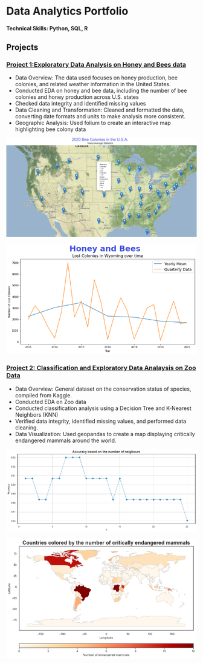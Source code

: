 # Data Analytics Portfolio

#### Technical Skills: Python, SQL, R

## Projects

### [Project 1:Exploratory Data Analysis on Honey and Bees data](https://github.com/IbaD6/Honey-and-Bees)
* Data Overview: The data used focuses on honey production, bee colonies, and related weather information in the United States.
* Conducted EDA on honey and bee data, including the number of bee colonies and honey production across U.S. states
* Checked data integrity and identified missing values
* Data Cleaning and Transformation: Cleaned and formatted the data, converting date formats and units to make analysis more consistent.
* Geographic Analysis: Used folium to create an interactive map highlighting bee colony data

![](/images/Map_with_Popups.PNG)

![](/images/Wyoming.png)




### [Project 2: Classification and Exploratory Data Analaysis on Zoo Data](https://github.com/IbaD6/Zoo_Project)
* Data Overview: General dataset on the conservation status of species, compiled from Kaggle.
* Conducted EDA on Zoo data
* Conducted classification analysis using a Decision Tree and K-Nearest Neighbors (KNN)
* Verified data integrity, identified missing values, and performed data cleaning.
* Data Visualization: Used geopandas to create a map displaying critically endangered mammals around the world.

![](/images/KNN.png)

![](/images/Mammals.png)

